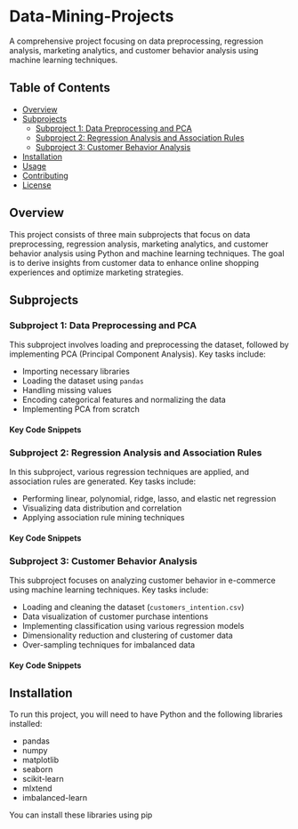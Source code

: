 # Data-Mining-Projects
A comprehensive project focusing on data preprocessing, regression analysis, marketing analytics, and customer behavior analysis using machine learning techniques.

## Table of Contents

- [Overview](#overview)
- [Subprojects](#subprojects)
  - [Subproject 1: Data Preprocessing and PCA](#subproject-1-data-preprocessing-and-pca)
  - [Subproject 2: Regression Analysis and Association Rules](#subproject-2-regression-analysis-and-association-rules)
  - [Subproject 3: Customer Behavior Analysis](#subproject-3-customer-behavior-analysis)
- [Installation](#installation)
- [Usage](#usage)
- [Contributing](#contributing)
- [License](#license)

## Overview

This project consists of three main subprojects that focus on data preprocessing, regression analysis, marketing analytics, and customer behavior analysis using Python and machine learning techniques. The goal is to derive insights from customer data to enhance online shopping experiences and optimize marketing strategies.

## Subprojects

### Subproject 1: Data Preprocessing and PCA

This subproject involves loading and preprocessing the dataset, followed by implementing PCA (Principal Component Analysis). Key tasks include:

- Importing necessary libraries
- Loading the dataset using `pandas`
- Handling missing values
- Encoding categorical features and normalizing the data
- Implementing PCA from scratch

#### Key Code Snippets

### Subproject 2: Regression Analysis and Association Rules

In this subproject, various regression techniques are applied, and association rules are generated. Key tasks include:

- Performing linear, polynomial, ridge, lasso, and elastic net regression
- Visualizing data distribution and correlation
- Applying association rule mining techniques

#### Key Code Snippets


### Subproject 3: Customer Behavior Analysis

This subproject focuses on analyzing customer behavior in e-commerce using machine learning techniques. Key tasks include:

- Loading and cleaning the dataset (`customers_intention.csv`)
- Data visualization of customer purchase intentions
- Implementing classification using various regression models
- Dimensionality reduction and clustering of customer data
- Over-sampling techniques for imbalanced data

#### Key Code Snippets


## Installation

To run this project, you will need to have Python and the following libraries installed:

- pandas
- numpy
- matplotlib
- seaborn
- scikit-learn
- mlxtend
- imbalanced-learn

You can install these libraries using pip
